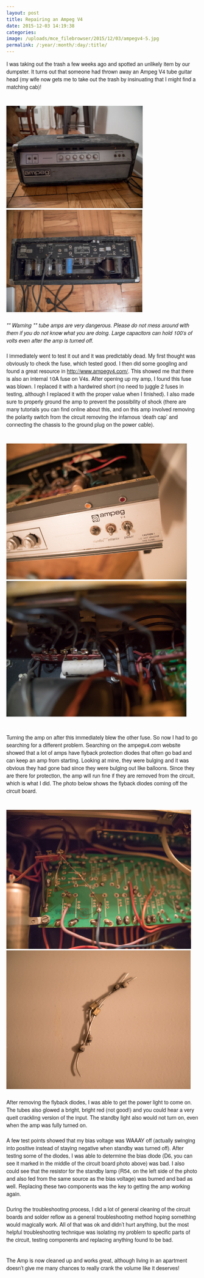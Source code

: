 ```yaml
---
layout: post
title: Repairing an Ampeg V4
date: 2015-12-03 14:19:38
categories: 
image: /uploads/mce_filebrowser/2015/12/03/ampegv4-5.jpg
permalink: /:year/:month/:day/:title/
---
```

<div style="font-family: 'Helvetica Neue'; font-size: 14px;">I was taking out the trash a few weeks ago and spotted an unlikely item by our dumpster. It turns out that someone had thrown away an Ampeg V4 tube guitar head (my wife now gets me to take out the trash by insinuating that I might find a matching cab)!</div>
<div style="font-family: 'Helvetica Neue'; font-size: 14px;">&nbsp;</div>
<div style="font-family: 'Helvetica Neue'; font-size: 14px;">&nbsp;</div>
<div style="font-family: 'Helvetica Neue'; font-size: 14px;"><img src="/uploads/mce_filebrowser/2015/12/03/ampegv4-10.jpg" alt="" width="358" height="268" />&nbsp; &nbsp;<img src="/uploads/mce_filebrowser/2015/12/03/ampegv4-13.jpg" alt="" width="357" height="268" /></div>
<div style="font-family: 'Helvetica Neue'; font-size: 14px;">&nbsp;</div>
<div style="font-family: 'Helvetica Neue'; font-size: 14px;"><em>** Warning ** tube amps are very dangerous. Please do not mess around with them if you do not know what you are doing. Large capacitors can hold 100&rsquo;s of volts even after the amp is turned off.&nbsp; </em></div>
<!--more-->
<div style="font-family: 'Helvetica Neue'; font-size: 14px;">&nbsp;</div>
<div style="font-family: 'Helvetica Neue'; font-size: 14px;">I immediately went to test it out and it was predictably dead. My first thought was obviously to check the fuse, which tested good. I then did some googling and found a great resource in&nbsp;<a href="http://www.ampegv4.com/">http://www.ampegv4.com/</a>. This showed me that there is also an internal 10A fuse on V4s. After opening up my amp, I found this fuse was blown. I replaced it with a hardwired short (no need to juggle 2 fuses in testing, although I replaced it with the proper value when I finished). I also made sure to properly ground the amp to prevent the possibility of shock (there are many tutorials you can find online about this, and on this amp involved removing the polarity switch from the circuit removing the infamous &lsquo;death cap&rsquo; and connecting the chassis to the ground plug on the power cable).</div>
<div style="font-family: 'Helvetica Neue'; font-size: 14px;">&nbsp;</div>
<div style="font-family: 'Helvetica Neue'; font-size: 14px;">&nbsp;</div>
<div style="font-family: 'Helvetica Neue'; font-size: 14px;"><img src="/uploads/mce_filebrowser/2015/12/03/ampegv4-5.jpg" alt="" width="474" height="356" />&nbsp;&nbsp;<img src="/uploads/mce_filebrowser/2015/12/03/ampegv4-2.jpg" alt="" width="473" height="355" /></div>
<div style="font-family: 'Helvetica Neue'; font-size: 14px;">&nbsp; &nbsp; &nbsp; &nbsp;&nbsp;</div>
<div style="font-family: 'Helvetica Neue'; font-size: 14px;">&nbsp;</div>
<div style="font-family: 'Helvetica Neue'; font-size: 14px;">Turning the amp on after this immediately blew the other fuse. So now I had to go searching for a different problem. Searching on the ampegv4.com website showed that a lot of amps have flyback protection diodes that often go bad and can keep an amp from starting. Looking at mine, they were bulging and it was obvious they had gone bad since they were bulging out like balloons. Since they are there for protection, the amp will run fine if they are removed from the circuit, which is what I did. The photo below shows the flyback diodes coming off the circuit board.</div>
<div style="font-family: 'Helvetica Neue'; font-size: 14px;">&nbsp;</div>
<div style="font-family: 'Helvetica Neue'; font-size: 14px;">&nbsp;</div>
<div style="font-family: 'Helvetica Neue'; font-size: 14px;"><img src="/uploads/mce_filebrowser/2015/12/03/ampegv4_nNyLjU7.jpg" alt="" width="485" height="364" />&nbsp;&nbsp;<img src="/uploads/mce_filebrowser/2015/12/03/ampegv4-9.jpg" alt="" width="484" height="363" /></div>
<div style="font-family: 'Helvetica Neue'; font-size: 14px;">&nbsp;</div>
<div style="font-family: 'Helvetica Neue'; font-size: 14px;">After removing the flyback diodes, I was able to get the power light to come on. The tubes also glowed a bright, bright red (not good!) and you could hear a very queit crackling version of the input. The standby light also would not turn on, even when the amp was fully turned on.</div>
<div style="font-family: 'Helvetica Neue'; font-size: 14px;">&nbsp;</div>
<div style="font-family: 'Helvetica Neue'; font-size: 14px;">A few test points showed that my bias voltage was WAAAY off (actually swinging into positive instead of staying negative when standby was turned off). After testing some of the diodes, I was able to determine the bias diode (D6, you can see it marked in the middle of the circuit board photo above) was bad. I also could see that the resistor for the standby lamp (R54, on the left side of the photo and also fed from the same source as the bias voltage) was burned and bad as well. Replacing these two components was the key to getting the amp working again.</div>
<div style="font-family: 'Helvetica Neue'; font-size: 14px;">&nbsp;</div>
<div style="font-family: 'Helvetica Neue'; font-size: 14px;">During the troubleshooting process, I did a lot of general cleaning of the circuit boards and solder reflow as a general troubleshooting method hoping something would magically work. All of that was ok and didn&rsquo;t hurt anything, but the most helpful troubleshooting technique was isolating my problem to specific parts of the circuit, testing components and replacing anything found to be bad.</div>
<div style="font-family: 'Helvetica Neue'; font-size: 14px;">&nbsp;</div>
<p><!--?xml version="1.0" encoding="UTF-8" standalone="no"?--></p>
<div style="font-family: 'Helvetica Neue'; font-size: 14px;">The Amp is now cleaned up and works great, although living in an apartment doesn&rsquo;t give me many chances to really crank the volume like it deserves!&nbsp;</div>